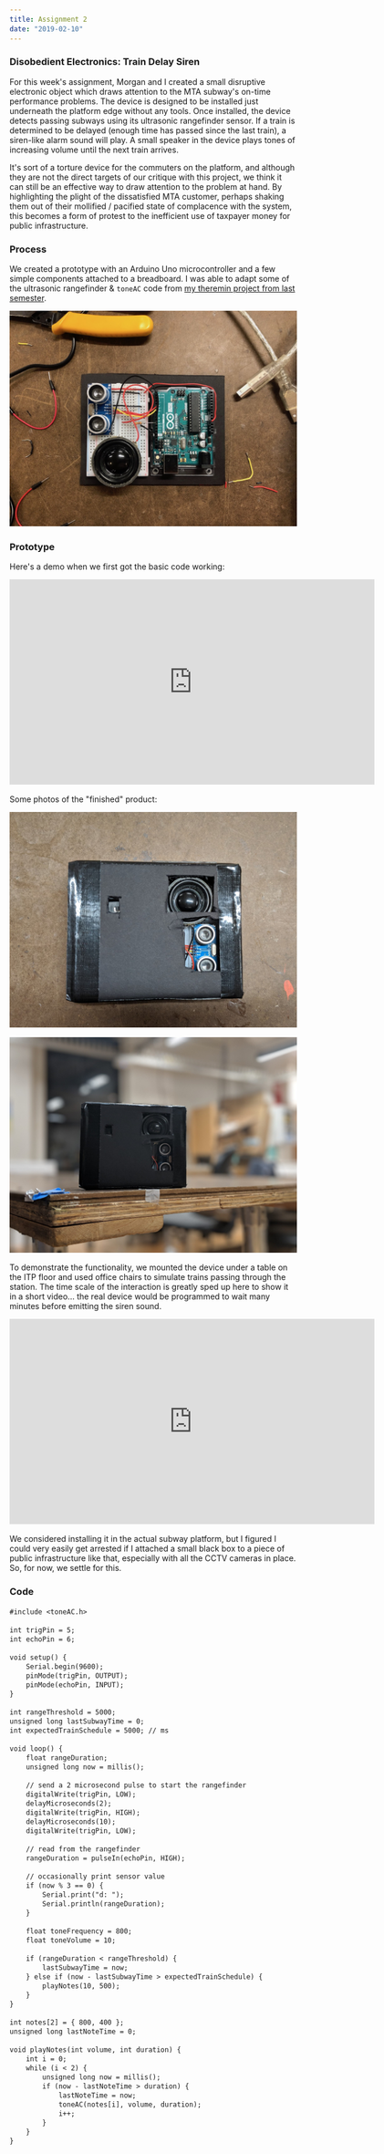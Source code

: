 ```yaml
---
title: Assignment 2
date: "2019-02-10"
---
```


### Disobedient Electronics: Train Delay Siren

For this week's assignment, Morgan and I created a small disruptive electronic object which draws attention to the MTA subway's on-time performance problems. The device is designed to be installed just underneath the platform edge without any tools. Once installed, the device detects passing subways using its ultrasonic rangefinder sensor. If a train is determined to be delayed (enough time has passed since the last train), a siren-like alarm sound will play. A small speaker in the device plays tones of increasing volume until the next train arrives.

It's sort of a torture device for the commuters on the platform, and although they are not the direct targets of our critique with this project, we think it can still be an effective way to draw attention to the problem at hand. By highlighting the plight of the dissatisfied MTA customer, perhaps shaking them out of their mollified / pacified state of complacence with the system, this becomes a form of protest to the inefficient use of taxpayer money for public infrastructure.

### Process

We created a prototype with an Arduino Uno microcontroller and a few simple components attached to a breadboard. I was able to adapt some of the ultrasonic rangefinder & `toneAC` code from [my theremin project from last semester](../../physical-computing/week-4-simple-application/).

![a](assignment-2-a.jpg)

### Prototype

Here's a demo when we first got the basic code working:

<iframe src="https://player.vimeo.com/video/316450991?loop=1&title=0&byline=0&portrait=0" width="640" height="360" frameborder="0" webkitallowfullscreen mozallowfullscreen allowfullscreen></iframe>

Some photos of the "finished" product:

![b](assignment-2-b.jpg)

![c](assignment-2-c.jpg)

To demonstrate the functionality, we mounted the device under a table on the ITP floor and used office chairs to simulate trains passing through the station. The time scale of the interaction is greatly sped up here to show it in a short video... the real device would be programmed to wait many minutes before emitting the siren sound.

<iframe src="https://player.vimeo.com/video/316451009?loop=1&title=0&byline=0&portrait=0" width="640" height="360" frameborder="0" webkitallowfullscreen mozallowfullscreen allowfullscreen></iframe>

We considered installing it in the actual subway platform, but I figured I could very easily get arrested if I attached a small black box to a piece of public infrastructure like that, especially with all the CCTV cameras in place. So, for now, we settle for this.

### Code

```
#include <toneAC.h>

int trigPin = 5;
int echoPin = 6;

void setup() {
    Serial.begin(9600);
    pinMode(trigPin, OUTPUT);
    pinMode(echoPin, INPUT);
}

int rangeThreshold = 5000;
unsigned long lastSubwayTime = 0;
int expectedTrainSchedule = 5000; // ms

void loop() {
    float rangeDuration;
    unsigned long now = millis();

    // send a 2 microsecond pulse to start the rangefinder
    digitalWrite(trigPin, LOW);
    delayMicroseconds(2);
    digitalWrite(trigPin, HIGH);
    delayMicroseconds(10);
    digitalWrite(trigPin, LOW);

    // read from the rangefinder
    rangeDuration = pulseIn(echoPin, HIGH);

    // occasionally print sensor value
    if (now % 3 == 0) {
        Serial.print("d: ");
        Serial.println(rangeDuration);
    }

    float toneFrequency = 800;
    float toneVolume = 10;

    if (rangeDuration < rangeThreshold) {
        lastSubwayTime = now;
    } else if (now - lastSubwayTime > expectedTrainSchedule) {
        playNotes(10, 500);
    }
}

int notes[2] = { 800, 400 };
unsigned long lastNoteTime = 0;

void playNotes(int volume, int duration) {
    int i = 0;
    while (i < 2) {
        unsigned long now = millis();
        if (now - lastNoteTime > duration) {
            lastNoteTime = now;
            toneAC(notes[i], volume, duration);
            i++;
        }
    }
}
```
